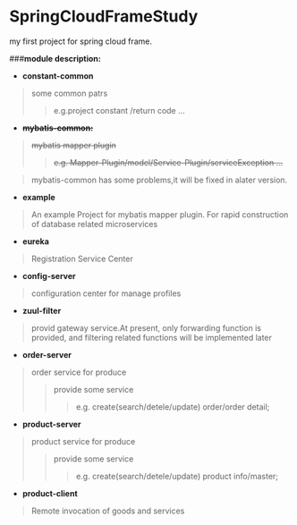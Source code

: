 # SpringCloudFrameStudy
my first project for spring cloud frame.

###**module description:**

+ **constant-common**
>some common patrs
>>e.g.project constant /return code ...
+ ~~**mybatis-common:**~~
>~~mybatis mapper plugin~~
>>~~e.g. Mapper-Plugin/model/Service-Plugin/serviceException ...~~
    
>mybatis-common has some problems,it will be fixed in alater version.

+ **example**
>An example Project for mybatis mapper plugin.
>For rapid construction of database related microservices
+ **eureka** 
>Registration Service Center
+ **config-server**
>configuration center for manage profiles
+ **zuul-filter**
>provid gateway service.At present, only forwarding function is provided, 
>and filtering related functions will be implemented later
+ **order-server**
>order service for produce
>>provide some service 
>>>e.g. create(search/detele/update) order/order detail;
+ **product-server**
>product service for produce
>>provide some service 
>>>e.g. create(search/detele/update) product info/master;
+ **product-client**
>Remote invocation of goods and services



